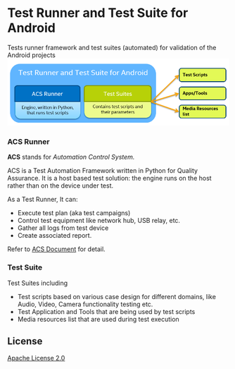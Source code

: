 # Test Runner and Test Suite for Android
Tests runner framework and test suites (automated) for validation of the Android projects 
![Overview](docs/img/overview.png)

### ACS Runner

**ACS** stands for *Automation Control System.*

ACS is a Test Automation Framework written in Python for Quality Assurance. 
It is a host based test solution: the engine runs on the host rather than on the device under test.

As a Test Runner, It can:

* Execute test plan (aka test campaigns)
* Control test equipment like network hub, USB relay, etc.
* Gather all logs from test device 
* Create associated report.

Refer to [ACS Document](docs/ACS.md) for detail.

### Test Suite

Test Suites including

* Test scripts based on various case design for different domains, like Audio, Video, Camera functionality testing etc.
* Test Application and Tools that are being used by test scripts
* Media resources list that are used during test execution


## License
[Apache License 2.0](LICENSE)